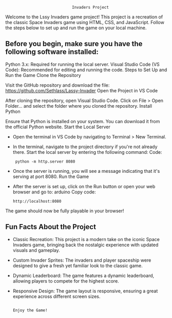                                  Invaders Project

Welcome to the Lssy Invaders game project! This project is a recreation of the classic Space Invaders game using HTML, CSS, and JavaScript. Follow the steps below to set up and run the game on your local machine.

## Before you begin, make sure you have the following software installed:

Python 3.x: Required for running the local server.
Visual Studio Code (VS Code): Recommended for editing and running the code.
Steps to Set Up and Run the Game
Clone the Repository

Visit the GitHub repository and download the file:
https://github.com/Sethlass/Lassy-Invader
Open the Project in VS Code

After cloning the repository, open Visual Studio Code.
Click on File > Open Folder... and select the folder where you cloned the repository.
Install Python

Ensure that Python is installed on your system. You can download it from the official Python website.
Start the Local Server

* Open the terminal in VS Code by navigating to Terminal > New Terminal.

* In the terminal, navigate to the project directory if you're not already there.
Start the local server by entering the following command:
Code:
                  
       python -m http.server 8080
* Once the server is running, you will see a message indicating that it's serving at port 8080.
Run the Game

* After the server is set up, click on the Run button or open your web browser and go to:
arduino
Copy code:

      http://localhost:8080
The game should now be fully playable in your browser!

## Fun Facts About the Project
* Classic Recreation: This project is a modern take on the iconic Space Invaders game, bringing back the nostalgic experience with updated visuals and gameplay.

* Custom Invader Sprites: The invaders and player spaceship were designed to give a fresh yet familiar look to the classic game.

* Dynamic Leaderboard: The game features a dynamic leaderboard, allowing players to compete for the highest score.

* Responsive Design: The game layout is responsive, ensuring a great experience across different screen sizes.
                                                                                          
                                                                                          Enjoy the Game!

